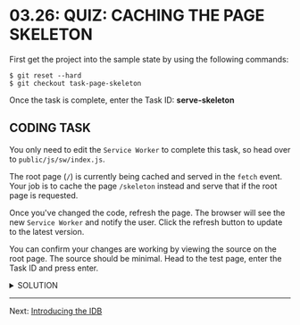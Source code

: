 # 03.26: QUIZ: CACHING THE PAGE SKELETON
First get the project into the sample state by using the following commands:

```shell
$ git reset --hard
$ git checkout task-page-skeleton
```

Once the task is complete, enter the Task ID: **serve-skeleton**

## CODING TASK
You only need to edit the `Service Worker` to complete this task, so head over to `public/js/sw/index.js`.

The root page (`/`) is currently being cached and served in the `fetch` event. Your job is to cache the page `/skeleton` instead and serve that if the root page is requested.

Once you've changed the code, refresh the page. The browser will see the new `Service Worker` and notify the user. Click the refresh button to update to the latest version.

You can confirm your changes are working by viewing the source on the root page. The source should be minimal. Head to the test page, enter the Task ID and press enter.

<details>
  <summary>SOLUTION</summary>
  <p>
  
  Start by updating `staticCacheName` to `wittr-static-v4`.
  
  Next, inside the `install` event, instead of caching `/` inside of `cache.addAll`, cache `/skeleton`:
  
  Finally, the `fetch` event looks like:
  
  ```js
  self.addEventListener('fetch', function(event) {
    var requestURL = new URL(event.request.url);
    
    if (requestURL.origin === location.origin) {
      if (requestURL.pathname === '/') {
        event.respondWith(caches.match('/skeleton'));
        return;
      }
    }
    
    event.respondWith(
      caches.match(event.request).then(function(response) {
        return response || fetch(event.request);
      })
    );
  });
  ```
  
  </p>
</details>

- - -

Next: [Introducing the IDB](../04-idb/01-intro-idb.md)
